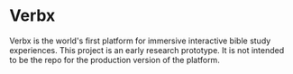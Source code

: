 # Verbx

Verbx is the world's first platform for immersive interactive bible study experiences.
This project is an early research prototype. It is not intended to be the repo for the
production version of the platform.
